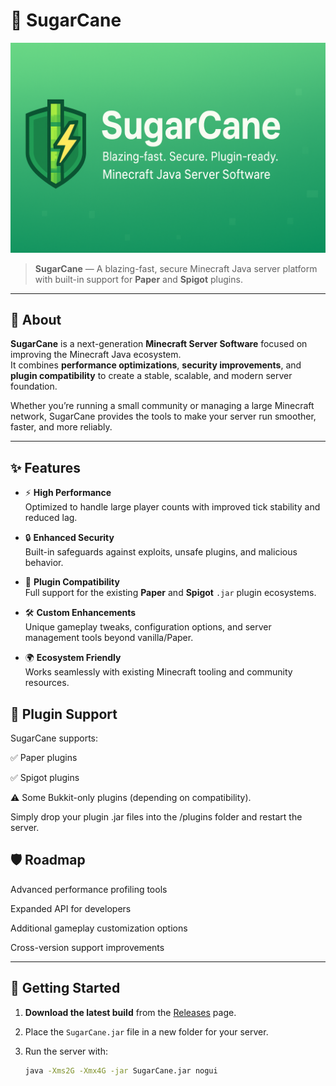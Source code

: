 # 🍃 SugarCane

![SugarCane Banner](sugarcane-banner.png)

> **SugarCane** — A blazing-fast, secure Minecraft Java server platform with built-in support for **Paper** and **Spigot** plugins.

---

## 📖 About

**SugarCane** is a next-generation **Minecraft Server Software** focused on improving the Minecraft Java ecosystem.  
It combines **performance optimizations**, **security improvements**, and **plugin compatibility** to create a stable, scalable, and modern server foundation.  

Whether you’re running a small community or managing a large Minecraft network, SugarCane provides the tools to make your server run smoother, faster, and more reliably.  

---

## ✨ Features

- ⚡ **High Performance**  
  Optimized to handle large player counts with improved tick stability and reduced lag.  

- 🔒 **Enhanced Security**  
  Built-in safeguards against exploits, unsafe plugins, and malicious behavior.  

- 🔌 **Plugin Compatibility**  
  Full support for the existing **Paper** and **Spigot** `.jar` plugin ecosystems.  

- 🛠 **Custom Enhancements**  
  Unique gameplay tweaks, configuration options, and server management tools beyond vanilla/Paper.  

- 🌍 **Ecosystem Friendly**  
  Works seamlessly with existing Minecraft tooling and community resources.

## 📂 Plugin Support

SugarCane supports:

✅ Paper plugins

✅ Spigot plugins

⚠️ Some Bukkit-only plugins (depending on compatibility).

Simply drop your plugin .jar files into the /plugins folder and restart the server.

## 🛡 Roadmap

 Advanced performance profiling tools

 Expanded API for developers

 Additional gameplay customization options

 Cross-version support improvements

---

## 🚀 Getting Started

1. **Download the latest build** from the [Releases](https://github.com/AgentH14/SugarCane/releases) page.  
2. Place the `SugarCane.jar` file in a new folder for your server.  
3. Run the server with:  

   ```bash
   java -Xms2G -Xmx4G -jar SugarCane.jar nogui
